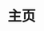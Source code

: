 ---
home: true
layout: BlogHome
icon: home
title: 主页
bgImage: https://pic.imgdb.cn/item/65dc6fb79f345e8d03721808.png
heroImage: https://pic.imgdb.cn/item/65dcc4f79f345e8d03838ce2.png
heroText: 蓝调城市
heroFullScreen: true
tagline: Cyber Cyan
projects:
  - icon: circle-play
    name: B站缓存转换工具
    desc: 将安卓app的缓存文件转换为视频和外挂弹幕
    link: https://blog.bckun.top/posts/%E5%B0%86%E4%BD%A0%E7%94%A8%E6%89%8B%E6%9C%BA%E7%BC%93%E5%AD%98%E7%9A%84B%E7%AB%99%E8%A7%86%E9%A2%91%E8%BD%AC%E6%8D%A2%E4%B8%BAmp4%E5%92%8Cass%E5%BC%B9%E5%B9%95.html

  - icon: link
    name: Heaven Burn Red
    desc: key社联合出品，麻枝准监督的手游
    link: https://heaven-burns-red.com/

  - icon: book
    name: 《回忆 · 梦 · 思考 —— 荣格自传》
    desc: 荣格心理学
    link: https://book.douban.com/subject/1981608/

  - icon: link
    name: PC426
    desc: 学会思考，停止盲从
    link: https://pc426.com/


footer: 苏ICP备20018654号-1
---